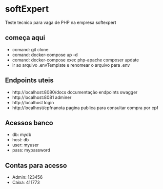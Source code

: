 # softExpert
Teste tecnico para vaga de PHP na empresa softexpert

## começa aqui
- comand: git clone
- comand: docker-compose up -d
- comand: docker-compose exec php-apache composer update
- ir ao arquivo .envTemplate e renomear o arquivo para .env

## Endpoints uteis

- http://localhost:8080/docs documentação endpoints swagger
- http://localhost:8081 adminer
- http://localhost login
- http://localhost/cpfnanota pagina publica para consultar compra por cpf

## Acessos banco
- db: mydb
- host: db
- user: myuser
- pass: mypassword

## Contas para acesso
- Admin: 123456
- Caixa: 411773


